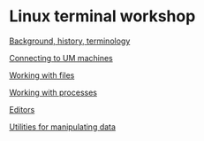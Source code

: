Linux terminal workshop
=======================

[Background, history, terminology](background.md)

[Connecting to UM machines](um_machines.md)

[Working with files](filesystem.md)

[Working with processes](processes.md)

[Editors](editors.md)

[Utilities for manipulating data](data_utils.md)